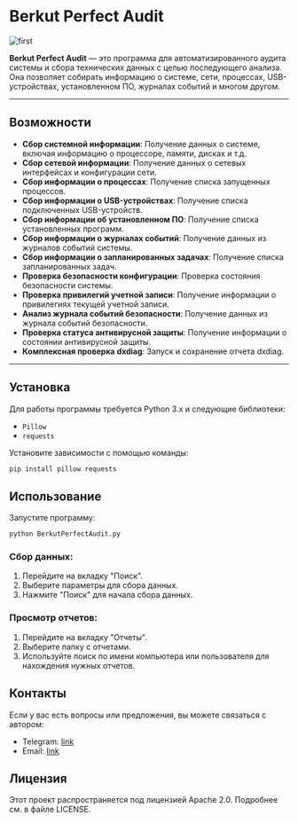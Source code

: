 # Berkut Perfect Audit

![first](https://github.com/user-attachments/assets/5dedbbc6-a873-442e-97c4-94bcfef5fee1)

**Berkut Perfect Audit** — это программа для автоматизированного аудита системы и сбора технических данных с целью последующего анализа. Она позволяет собирать информацию о системе, сети, процессах, USB-устройствах, установленном ПО, журналах событий и многом другом.

---

## Возможности

- **Сбор системной информации**: Получение данных о системе, включая информацию о процессоре, памяти, дисках и т.д.
- **Сбор сетевой информации**: Получение данных о сетевых интерфейсах и конфигурации сети.
- **Сбор информации о процессах**: Получение списка запущенных процессов.
- **Сбор информации о USB-устройствах**: Получение списка подключенных USB-устройств.
- **Сбор информации об установленном ПО**: Получение списка установленных программ.
- **Сбор информации о журналах событий**: Получение данных из журналов событий системы.
- **Сбор информации о запланированных задачах**: Получение списка запланированных задач.
- **Проверка безопасности конфигурации**: Проверка состояния безопасности системы.
- **Проверка привилегий учетной записи**: Получение информации о привилегиях текущей учетной записи.
- **Анализ журнала событий безопасности**: Получение данных из журнала событий безопасности.
- **Проверка статуса антивирусной защиты**: Получение информации о состоянии антивирусной защиты.
- **Комплексная проверка dxdiag**: Запуск и сохранение отчета dxdiag.

---

## Установка

Для работы программы требуется Python 3.x и следующие библиотеки:

- `Pillow`
- `requests`

Установите зависимости с помощью команды:

```bash
pip install pillow requests
```

## Использование

Запустите программу:

```bash
python BerkutPerfectAudit.py
```

### Сбор данных:

1. Перейдите на вкладку "Поиск".
2. Выберите параметры для сбора данных.
3. Нажмите "Поиск" для начала сбора данных.

### Просмотр отчетов:

1. Перейдите на вкладку "Отчеты".
2. Выберите папку с отчетами.
3. Используйте поиск по имени компьютера или пользователя для нахождения нужных отчетов.

## Контакты

Если у вас есть вопросы или предложения, вы можете связаться с автором:

- Telegram: [link](https://t.me/berkutmraz)
- Email: [link](mailto:berkutosint@proton.me)

## Лицензия

Этот проект распространяется под лицензией Apache 2.0. Подробнее см. в файле LICENSE.
